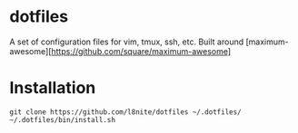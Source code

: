dotfiles
========

A set of configuration files for vim, tmux, ssh, etc.
Built around [maximum-awesome][https://github.com/square/maximum-awesome]

Installation
===

```
git clone https://github.com/l8nite/dotfiles ~/.dotfiles/
~/.dotfiles/bin/install.sh
```
